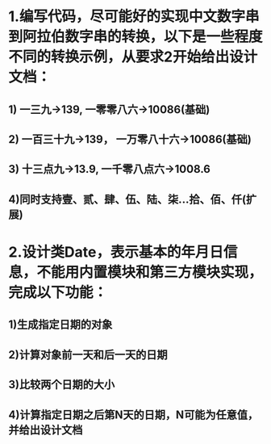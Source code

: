 # 1.编写代码，尽可能好的实现中文数字串到阿拉伯数字串的转换，以下是一些程度不同的转换示例，从要求2开始给出设计文档：
## 1) 一三九->139, 一零零八六->10086(基础)
## 2) 一百三十九->139， 一万零八十六->10086(基础)
## 3) 十三点九->13.9, 一千零八点六->1008.6
## 4)同时支持壹、贰、肆、伍、陆、柒...拾、佰、仟(扩展)

# 2.设计类Date，表示基本的年月日信息，不能用内置模块和第三方模块实现，完成以下功能：
## 1)生成指定日期的对象
## 2)计算对象前一天和后一天的日期
## 3)比较两个日期的大小
## 4)计算指定日期之后第N天的日期，N可能为任意值，并给出设计文档
